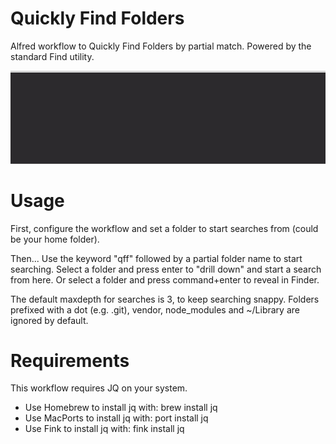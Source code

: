 # Quickly Find Folders

Alfred workflow to Quickly Find Folders by partial match. Powered by the standard Find utility.

![Demo image](demo.gif)

# Usage
First, configure the workflow and set a folder to start searches from (could be your home folder).

Then...
Use the keyword "qff" followed by a partial folder name to start searching.
Select a folder and press enter to "drill down" and start a search from here.
Or select a folder and press command+enter to reveal in Finder.

The default maxdepth for searches is 3, to keep searching snappy. 
Folders prefixed with a dot (e.g. .git), vendor, node_modules and ~/Library are ignored by default.

# Requirements

This workflow requires JQ on your system.

- Use Homebrew to install jq with: brew install jq
- Use MacPorts to install jq with: port install jq
- Use Fink to install jq with: fink install jq
